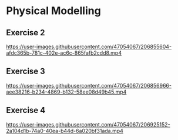 # Physical Modelling

## Exercise 2
https://user-images.githubusercontent.com/47054067/206855604-afdc365b-781c-402e-ac6c-865fafb2cdd8.mp4

## Exercise 3
https://user-images.githubusercontent.com/47054067/206856966-aee38216-b234-4869-b132-58ee08d49b45.mp4

## Exercise 4
https://user-images.githubusercontent.com/47054067/206925152-2a104d1b-74a0-40ea-b44d-6a020bf31ada.mp4
